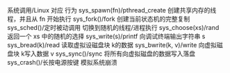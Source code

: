 系统调用/Linux 对应	行为
sys_spawn(fn)/pthread_create	创建共享内存的线程，并且从 fn 开始执行
sys_fork()/fork	创建当前状态机的完整复制
sys_sched()/定时被动调用	切换到随机的线程/进程执行
sys_choose(xs)/rand	返回一个 xs 中的随机的选择
sys_write(s)/printf	向调试终端输出字符串 s
sys_bread(k)/read	读取虚拟设磁盘块 k的数据
sys_bwrite(k, v)/write	向虚拟磁盘块 k写入数据 v
sys_sync()/sync	将所有向虚拟磁盘的数据写入落盘
sys_crash()/长按电源按键	模拟系统崩溃

